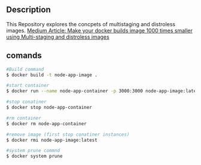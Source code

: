 
## Description

 This Repository explores the concpets of multistaging and distroless images.
[Medium Article: Make your docker builds image 1000 times smaller using Multi-staging and distroless images](https://medium.com/@vivekpawar95/make-your-docker-build-image-1000-times-smaller-using-multi-staging-and-distroless-images-91805b3e9bcf)
## comands

```bash
#Build command
$ docker build -t node-app-image .   

#start container
$ docker run --name node-app-container -p 3000:3000 node-app-image:latest

#stop conatiner
$ docker stop node-app-container

#rm container 
$ docker rm node-app-container

#remove image (first stop conatiner instances)
$ docker rmi node-app-image:latest

#system prune commnd
$ docker system prune
```

